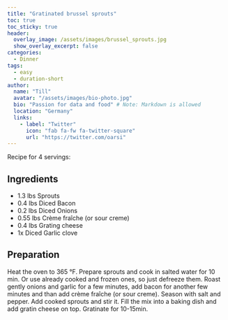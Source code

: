 ```yaml
---
title: "Gratinated brussel sprouts"
toc: true
toc_sticky: true
header:
  overlay_image: /assets/images/brussel_sprouts.jpg
  show_overlay_excerpt: false
categories:
  - Dinner
tags:
  - easy
  - duration-short
author:
  name: "Till"
  avatar: "/assets/images/bio-photo.jpg"
  bio: "Passion for data and food" # Note: Markdown is allowed
  location: "Germany"
  links:
    - label: "Twitter"
      icon: "fab fa-fw fa-twitter-square"
      url: "https://twitter.com/oarsi"
---
```

Recipe for 4 servings:

## Ingredients
* 1.3 lbs Sprouts
* 0.4 lbs Diced Bacon
* 0.2 lbs Diced Onions
* 0.55 lbs Crème fraîche (or sour creme)
* 0.4 lbs Grating cheese
* 1x Diced Garlic clove

## Preparation
Heat the oven to 365 °F.
Prepare sprouts and cook in salted water for 10 min. Or use already cooked and frozen ones, so just defreeze them.
Roast gently onions and garlic for a few minutes, add bacon for another few minutes and than add crème fraîche (or sour creme).
Season with salt and pepper.
Add cooked sprouts and stir it.
Fill the mix into a baking dish and add gratin cheese on top.
Gratinate for 10-15min.